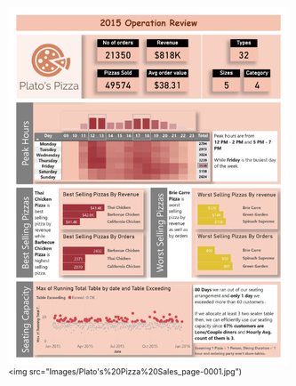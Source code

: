 

![Main Report](Images/Plato's%20Pizza%20Sales_page-0001.jpg)
<img src="Images/Plato's%20Pizza%20Sales_page-0001.jpg")


